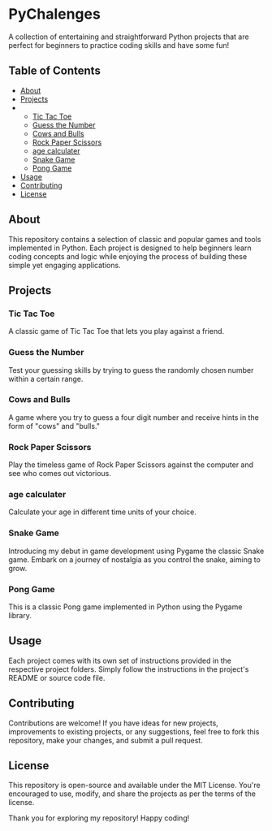 # PyChalenges
A collection of entertaining and straightforward Python projects that are perfect for beginners to practice coding skills and have some fun!

## Table of Contents

- [About](#about)
- [Projects](#projects)
- - [Tic Tac Toe](#tic-tac-toe)
  - [Guess the Number](#guess-the-number)
  - [Cows and Bulls](#cows-and-bulls)
  - [Rock Paper Scissors](#rock-paper-scissors)
  - [age calculater](#age-calculater)
  - [Snake Game](#snake-game)
  - [Pong Game](#pong-game)
- [Usage](#usage)
- [Contributing](#contributing)
- [License](#license)

## About

This repository contains a selection of classic and popular games and tools implemented in Python. Each project is designed to help beginners learn coding concepts and logic while enjoying the process of building these simple yet engaging applications.

## Projects

### Tic Tac Toe

A classic game of Tic Tac Toe that lets you play against a friend.

### Guess the Number

Test your guessing skills by trying to guess the randomly chosen number within a certain range.

### Cows and Bulls

A game where you try to guess a four digit number and receive hints in the form of "cows" and "bulls."

### Rock Paper Scissors

Play the timeless game of Rock Paper Scissors against the computer and see who comes out victorious.

### age calculater 

Calculate your age in different time units of your choice.

### Snake Game 

Introducing my debut in game development using Pygame the classic Snake game. Embark on a journey of nostalgia as you control the snake, aiming to grow.

### Pong Game

This is a classic Pong game implemented in Python using the Pygame library.

## Usage

Each project comes with its own set of instructions provided in the respective project folders. Simply follow the instructions in the project's README or source code file.

## Contributing

Contributions are welcome! If you have ideas for new projects, improvements to existing projects, or any suggestions, feel free to fork this repository, make your changes, and submit a pull request.

## License

This repository is open-source and available under the MIT License. You're encouraged to use, modify, and share the projects as per the terms of the license.

Thank you for exploring my repository! Happy coding!
